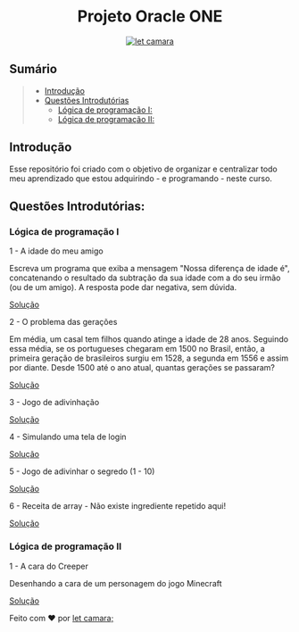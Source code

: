 <h1 align="center">
  Projeto Oracle ONE
</h1>


<p align="center">
  <a href="https://www.linkedin.com/in/letcamara">
    <img align="center" src="https://img.shields.io/badge/feito%20por-let%20camara;-blue" alt="let camara" border="0">
  </a>
</p>

## Sumário

> * [Introdução](#introdução)
> * [Questões Introdutórias](#questões-introdutórias)
>   * [Lógica de programação I:](#lógica-de-programação-I)
>   * [Lógica de programação II:](#lógica-de-programação-II)


## Introdução

Esse repositório foi criado com o objetivo de organizar e centralizar todo meu aprendizado que estou adquirindo - e programando - neste curso.

## Questões Introdutórias:

### Lógica de programação I

1 - A idade do meu amigo

Escreva um programa que exiba a mensagem "Nossa diferença de idade é", concatenando o resultado da subtração da sua idade com a do seu irmão (ou de um amigo). A resposta pode dar negativa, sem dúvida. 

[Solução](logica-programacao-1%20/logica-programacao1.js)

2 - O problema das gerações

Em média, um casal tem filhos quando atinge a idade de 28 anos. Seguindo essa média, se os portugueses chegaram em 1500 no Brasil, então, a primeira geração de brasileiros surgiu em 1528, a segunda em 1556 e assim por diante. Desde 1500 até o ano atual, quantas gerações se passaram?

[Solução](logica-programacao-1%20/logica-programacao2.js)

3 - Jogo de adivinhação

[Solução](logica-programacao-1%20/logica-programacao3.js)

4 - Simulando uma tela de login

[Solução](logica-programacao-1%20/logica-programacao4.js)

5 - Jogo de adivinhar o segredo (1 - 10)

[Solução](logica-programacao-1%20/logica-programacao5.html)

6 - Receita de array - Não existe ingrediente repetido aqui!

[Solução](logica-programacao-1%20/logica-programacao6.html)

### Lógica de programação II

1 - A cara do Creeper

Desenhando a cara de um personagem do jogo Minecraft

[Solução](logica-programacao-2%20/logica-programacao1.html)

Feito com ♥ por [let camara;](https://www.linkedin.com/in/letcamara)
